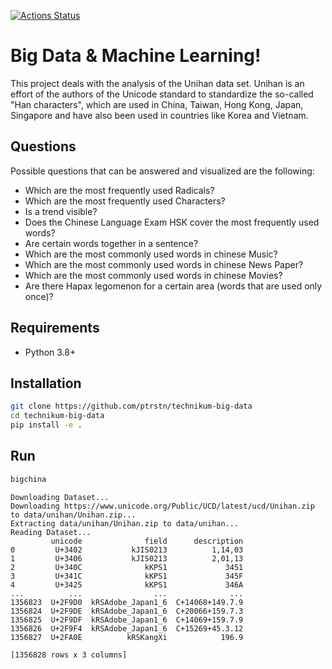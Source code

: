 [![Actions Status](https://github.com/ptrstn/technikum-big-data/workflows/Python%20package/badge.svg)](https://github.com/ptrstn/technikum-big-data/actions)

# Big Data & Machine Learning!

This project deals with the analysis of the Unihan data set.
Unihan is an effort of the authors of the Unicode standard to standardize the so-called "Han characters", which are used in China, Taiwan, Hong Kong, Japan, Singapore and have also been used in countries like Korea and Vietnam.

## Questions

Possible questions that can be answered and visualized are the following:

- Which are the most frequently used Radicals?
- Which are the most frequently used Characters?
- Is a trend visible?
- Does the Chinese Language Exam HSK cover the most frequently used words?
- Are certain words together in a sentence?
- Which are the most commonly used words in chinese Music?
- Which are the most commonly used words in chinese News Paper?
- Which are the most commonly used words in chinese Movies?
- Are there Hapax legomenon for a certain area (words that are used only once)?

## Requirements

- Python 3.8+

## Installation

```bash
git clone https://github.com/ptrstn/technikum-big-data
cd technikum-big-data
pip install -e .
```

## Run

```bash
bigchina
```

```
Downloading Dataset...
Downloading https://www.unicode.org/Public/UCD/latest/ucd/Unihan.zip to data/unihan/Unihan.zip...
Extracting data/unihan/Unihan.zip to data/unihan...
Reading Dataset...
         unicode              field      description
0         U+3402           kJIS0213          1,14,03
1         U+3406           kJIS0213          2,01,13
2         U+340C              kKPS1             3451
3         U+341C              kKPS1             345F
4         U+3425              kKPS1             346A
...          ...                ...              ...
1356823  U+2F9D0  kRSAdobe_Japan1_6  C+14068+149.7.9
1356824  U+2F9DE  kRSAdobe_Japan1_6  C+20066+159.7.3
1356825  U+2F9DF  kRSAdobe_Japan1_6  C+14069+159.7.9
1356826  U+2F9F4  kRSAdobe_Japan1_6  C+15269+45.3.12
1356827  U+2FA0E          kRSKangXi            196.9

[1356828 rows x 3 columns]
```